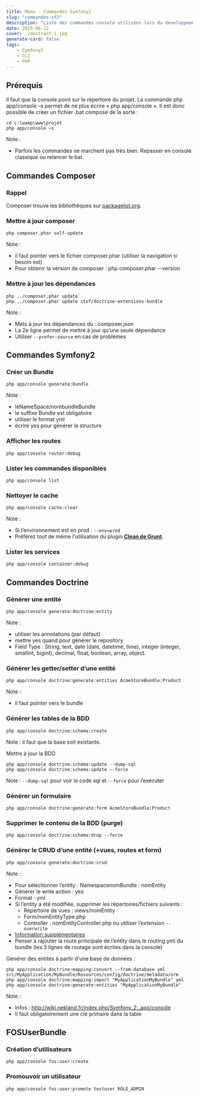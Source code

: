 ```yaml
---
title: Mémo - Commandes Symfony2
slug: "commandes-sf2"
description: "Liste des commandes console utilisées lors du développement d’un projet sous Symfony2"
date: 2015-06-12
cover: ./abstract-1.jpg
generate-card: false
tags: 
    - Symfony2
    - CLI
    - PHP
---
```


## Prérequis

Il faut que la console point sur le répertoire du projet.
La commande php app/console –s permet de ne plus écrire « php app/console ». Il est donc possible de créer un fichier .bat composé de la sorte :  

```
cd c:\wamp\www\projet
php app/console –s
```

Note :

* Parfois les commandes ne marchent pas très bien. Repasser en console classique ou relancer le bat.

## Commandes Composer

### Rappel
Composer trouve les bibliothèques sur [packagelist.org](https://packagist.org).

### Mettre à jour composer
```
php composer.phar self-update
```

Note :

* il faut pointer vers le fichier composer.phar (utiliser la navigation si besoin est)
* Pour obtenir la version de composer : php composer.phar --version

### Mettre à jour les dépendances

```
php ../composer.phar update`
php ../composer.phar update stof/doctrine-extensions-bundle
```

Note :

* Mets à jour les dépendances du : composer.json
* La 2e ligne permet de mettre à jour qu’une seule dépendance
* Utiliser `--prefer-source` en cas de problèmes

## Commandes Symfony2

### Créer un Bundle

```
php app/console generate:bundle
```

Note :

* leNameSpace/nombundleBundle
* le suffixe Bundle est obligatoire
* utiliser le format yml
* écrire yes pour générer la structure

### Afficher les routes

```
php app/console router:debug
```

### Lister les commandes disponibles

```
php app/console list
```

### Nettoyer le cache

```
php app/console cache:clear
```

Note :

* Si l’environnement est en prod : `--env=prod`
* Préférez tout de même l'utilisation du plugin **[Clean de Grunt](https://www.npmjs.com/package/grunt-contrib-clean)**.

### Lister les services

```
php app/console container:debug
```

## Commandes Doctrine

### Générer une entité

```
php app/console generate:doctrine:entity
```

Note :

* utiliser les annotations (par défaut)
* mettre yes quand pour générer le repository
* Field Type : String, text, date (date, datetime, time), integer (integer, smallint, bigint), decimal, float, boolean, array, object.

### Générer les getter/setter d’une entité

```
php app/console doctrine:generate:entities AcmeStoreBundle:Product
```

Note :

* il faut pointer vers le bundle

### Générer les tables de la BDD

```
php app/console doctrine:schema:create
```

Note : il faut que la base soit existante.

Mettre à jour la BDD

```
php app/console doctrine:schema:update --dump-sql  
php app/console doctrine:schema:update –-force
```

Note : `--dump-sql` pour voir le code sql et `--force` pour l’exécuter

### Générer un formulaire

```
php app/console doctrine:generate:form AcmeStoreBundle:Product
```

### Supprimer le contenu de la BDD (purge)

```
php app/console doctrine:schema:drop --force
```

### Générer le CRUD d’une entité (+vues, routes et form)

```
php app/console generate:doctrine:crud
```

Note :

* Pour sélectionner l’entity  : NamespacenomBundle : nomEntity
* Générer le write action : yes
* Format : yml
* Si l’entity a été modifiée, supprimer les répertoires/fichiers suivants :
  * Répertoire de vues : views/nomEntity
  * Form/nomEntityType.php
  * Controller : nomEntityController.php
  ou utiliser l’extension `--overwrite`
* [Information supplémentaires](http://symfony.com/doc/2.0/bundles/SensioGeneratorBundle/commands/generate_doctrine_crud.html)
* Penser à rajouter la route principale de l’entity dans le routing.yml du bundle (les 3 lignes de routage sont écrites dans la console)

Générer des entités à partir d'une base de données :  

```
php app/console doctrine:mapping:convert --from-database yml src/MyApplication/MyBundle/Resources/config/doctrine/metadata/orm  
php app/console doctrine:mapping:import "MyApplicationMyBundle" yml  
php app/console doctrine:generate:entities "MyApplicationMyBundle"
```

Note :

* Infos : http://wiki.nekland.fr/index.php/Symfony_2:_app/console
* Il faut obligatoirement une clé primaire dans la table


## FOSUserBundle

### Création d’utilisateurs

```
php app/console fos:user:create
```

### Promouvoir un utilisateur

```
php app/console fos:user:promote testuser ROLE_ADMIN
```
